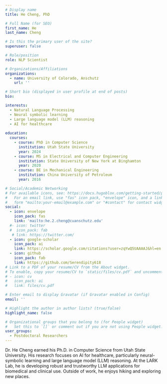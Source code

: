 ```yaml
---
# Display name
title: He Cheng, PhD

# Full Name (for SEO)
first_name: He 
last_name: Cheng

# Is this the primary user of the site?
superuser: false

# Role/position
role: NLP Scientist 

# Organizations/Affiliations
organizations:
  - name: University of Colorado, Anschutz 
    url: ''

# Short bio (displayed in user profile at end of posts)
bio: 

interests:
  - Natural Language Processing
  - Neural symbolic learning
  - Large language model (LLM) reasoning
  - AI for healthcare 
    
education:
  courses:
    - course: PhD in Computer Science 
      institution: Utah State University
      year: 2024
    - course: MS in Electrical and Computer Engineering 
      institution: State University of New York at Binghamton
      year: 2020
    - course: BE in Mechanical Engineering 
      institution: China University of Petroleum
      year: 2016

# Social/Academic Networking
# For available icons, see: https://docs.hugoblox.com/getting-started/page-builder/#icons
#   For an email link, use "fas" icon pack, "envelope" icon, and a link in the
#   form "mailto:your-email@example.com" or "#contact" for contact widget.
social:
  - icon: envelope
    icon_pack: fas
    link: 'mailto:he.2.cheng@cuanschutz.edu'
  #- icon: twitter
  #  icon_pack: fab
   # link: https://twitter.com/
  - icon: google-scholar
    icon_pack: ai
    link: https://scholar.google.com/citations?user=zqYwQ5UAAAAJ&hl=en
  - icon: github
    icon_pack: fab
    link: https://github.com/Serendipity618
# Link to a PDF of your resume/CV from the About widget.
# To enable, copy your resume/CV to `static/files/cv.pdf` and uncomment the lines below.
# - icon: cv
#   icon_pack: ai
#   link: files/cv.pdf

# Enter email to display Gravatar (if Gravatar enabled in Config)
email: ''

# Highlight the author in author lists? (true/false)
highlight_name: false

# Organizational groups that you belong to (for People widget)
#   Set this to `[]` or comment out if you are not using People widget.
user_groups:
  - Postdoctoral Researchers
--- 
```


Dr. He Cheng earned his Ph.D. in Computer Science from Utah State University. His research focuses on AI for healthcare, particularly neural-symbolic learning and large language model (LLM) reasoning. At the LARK Lab, he is developing robust and trustworthy LLM applications for biomedical and clinical use. Outside of work, he enjoys hiking and exploring new places.
